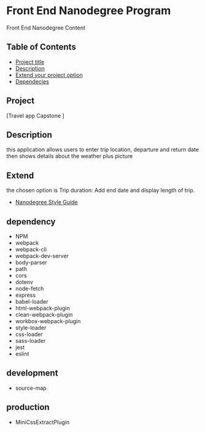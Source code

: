 # Front End Nanodegree Program

Front End Nanodegree Content 

## Table of Contents

* [Project title](#project)
* [Description](#Description)
* [Extend your project option](#Extend)
* [Dependecies](#dependency)

## Project 
[Travel app Capstone ]

## Description 

this application allows users to enter trip location, departure and return date then shows details about the weather plus picture

## Extend

the chosen option is Trip duration: Add end date and display length of trip.

* [Nanodegree Style Guide](http://udacity.github.io/frontend-nanodegree-styleguide/)

## dependency
- NPM
- webpack
- webpack-cli
- webpack-dev-server
- body-parser
- path
- cors
- dotenv
- node-fetch
- express
- babel-loader
- html-webpack-plugin
- clean-webpack-plugin
- workbox-webpack-plugin
- style-loader
- css-loader
- sass-loader
- jest
- eslint

## development
- source-map

## production
- MiniCssExtractPlugin




